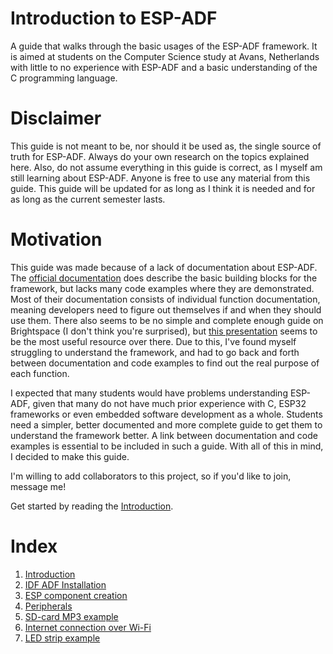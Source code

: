 # Introduction to ESP-ADF
A guide that walks through the basic usages of the ESP-ADF framework. It is aimed at students on the Computer Science study at Avans, Netherlands with little to no experience with ESP-ADF and a basic understanding of the C programming language.
# Disclaimer
This guide is not meant to be, nor should it be used as, the single source of truth for ESP-ADF. Always do your own research on the topics explained here. Also, do not assume everything in this guide is correct, as I myself am still learning about ESP-ADF. Anyone is free to use any material from this guide. This guide will be updated for as long as I think it is needed and for as long as the current semester lasts.
# Motivation
This guide was made because of a lack of documentation about ESP-ADF. The [official documentation](https://docs.espressif.com/projects/esp-adf/en/latest/api-reference/index.html) does describe the basic building blocks for the framework, but lacks many code examples where they are demonstrated. Most of their documentation consists of individual function documentation, meaning developers need to figure out themselves if and when they should use them. There also seems to be no simple and complete enough guide on Brightspace (I don't think you're surprised), but [this presentation](https://brightspace.avans.nl/d2l/le/lessons/154524/topics/1206679) seems to be the most useful resource over there. Due to this, I've found myself struggling to understand the framework, and had to go back and forth between documentation and code examples to find out the real purpose of each function.

I expected that many students would have problems understanding ESP-ADF, given that many do not have much prior experience with C, ESP32 frameworks or even embedded software development as a whole. Students need a simpler, better documented and more complete guide to get them to understand the framework better. A link between documentation and code examples is essential to be included in such a guide. With all of this in mind, I decided to make this guide.

I'm willing to add collaborators to this project, so if you'd like to join, message me!

Get started by reading the [Introduction](Introduction.md).
# Index
1. [Introduction](Introduction.md)
2. [IDF ADF Installation](IDF%20ADF%20Installation.md)
3. [ESP component creation](ESP%20component%20creation.md)
4. [Peripherals](Peripherals.md)
5. [SD-card MP3 example](SD-card%20MP3%20example.md)
6. [Internet connection over Wi-Fi](Internet%20connection%20over%20Wi-Fi.md)
7. [LED strip example](LED%20strip%20example.md)
